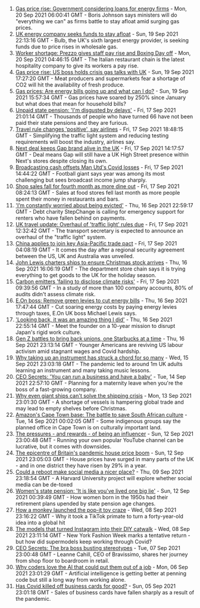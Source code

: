 1. [Gas price rise: Government considering loans for energy firms](https://www.bbc.co.uk/news/business-58620167?at_medium=RSS&at_campaign=KARANGA) - Mon, 20 Sep 2021 06:00:41 GMT - Boris Johnson says ministers will do "everything we can" as firms battle to stay afloat amid surging gas prices.
2. [UK energy company seeks funds to stay afloat](https://www.bbc.co.uk/news/business-58619418?at_medium=RSS&at_campaign=KARANGA) - Sun, 19 Sep 2021 22:13:16 GMT - Bulb, the UK's sixth largest energy provider, is seeking funds due to price rises in wholesale gas.
3. [Worker shortage: Prezzo gives staff pay rise and Boxing Day off](https://www.bbc.co.uk/news/business-58620265?at_medium=RSS&at_campaign=KARANGA) - Mon, 20 Sep 2021 04:46:15 GMT - The Italian restaurant chain is the latest hospitality company to give its workers a pay rise.
4. [Gas price rise: US boss holds crisis gas talks with UK](https://www.bbc.co.uk/news/business-58615784?at_medium=RSS&at_campaign=KARANGA) - Sun, 19 Sep 2021 17:27:20 GMT - Meat producers and supermarkets fear a shortage of CO2 will hit the availability of fresh produce.
5. [Gas prices: Are energy bills going up and what can I do?](https://www.bbc.co.uk/news/business-58090533?at_medium=RSS&at_campaign=KARANGA) - Sun, 19 Sep 2021 15:57:34 GMT - Gas prices have soared by 250% since January but what does that mean for household bills?
6. [Unpaid state pension: 'I'm disgusted by delays'](https://www.bbc.co.uk/news/business-58598046?at_medium=RSS&at_campaign=KARANGA) - Fri, 17 Sep 2021 21:01:14 GMT - Thousands of people who have turned 66 have not been paid their state pensions and they are furious.
7. [Travel rule changes 'positive', say airlines](https://www.bbc.co.uk/news/business-58600588?at_medium=RSS&at_campaign=KARANGA) - Fri, 17 Sep 2021 18:48:15 GMT - Simplifying the traffic light system and reducing testing requirements will boost the industry, airlines say.
8. [Next deal keeps Gap brand alive in the UK](https://www.bbc.co.uk/news/business-58596532?at_medium=RSS&at_campaign=KARANGA) - Fri, 17 Sep 2021 14:17:57 GMT - Deal means Gap will still have a UK High Street presence within Next's stores despite closing its own.
9. [Broadcasting cash offsets Man Utd's Covid losses](https://www.bbc.co.uk/news/business-58593589?at_medium=RSS&at_campaign=KARANGA) - Fri, 17 Sep 2021 14:44:22 GMT - Football giant says year was among its most challenging but sees broadcast income jump sharply.
10. [Shop sales fall for fourth month as more dine out](https://www.bbc.co.uk/news/business-58593582?at_medium=RSS&at_campaign=KARANGA) - Fri, 17 Sep 2021 08:24:13 GMT - Sales at food stores fell last month as more people spent their money in restaurants and bars.
11. ['I’m constantly worried about being evicted'](https://www.bbc.co.uk/news/business-58589759?at_medium=RSS&at_campaign=KARANGA) - Thu, 16 Sep 2021 22:59:17 GMT - Debt charity StepChange is calling for emergency support for renters who have fallen behind on payments.
12. [UK travel update: Overhaul of 'traffic light' rules due](https://www.bbc.co.uk/news/uk-58591550?at_medium=RSS&at_campaign=KARANGA) - Fri, 17 Sep 2021 12:32:42 GMT - The transport secretary is expected to announce an overhaul of the "traffic light" system.
13. [China applies to join key Asia-Pacific trade pact](https://www.bbc.co.uk/news/business-58579832?at_medium=RSS&at_campaign=KARANGA) - Fri, 17 Sep 2021 04:08:19 GMT - It comes the day after a regional security agreement between the US, UK and Australia was unveiled.
14. [John Lewis charters ships to ensure Christmas stock arrives](https://www.bbc.co.uk/news/business-58581812?at_medium=RSS&at_campaign=KARANGA) - Thu, 16 Sep 2021 16:06:19 GMT - The department store chain says it is trying everything to get goods to the UK for the holiday season.
15. [Carbon emitters 'failing to disclose climate risks'](https://www.bbc.co.uk/news/business-58589914?at_medium=RSS&at_campaign=KARANGA) - Fri, 17 Sep 2021 09:39:56 GMT - In a study of more than 100 company accounts, 80% of audits didn't assess climate risk.
16. [E.On boss: Remove green levies to cut energy bills](https://www.bbc.co.uk/news/business-58579829?at_medium=RSS&at_campaign=KARANGA) - Thu, 16 Sep 2021 17:47:44 GMT - Cut soaring energy costs by paying energy levies through taxes, E.On UK boss Michael Lewis says.
17. ['Looking back, it was an amazing thing I did'](https://www.bbc.co.uk/news/business-58575530?at_medium=RSS&at_campaign=KARANGA) - Thu, 16 Sep 2021 22:55:14 GMT - Meet the founder on a 10-year mission to disrupt Japan's rigid work culture.
18. [Gen Z battles to bring back unions, one Starbucks at a time](https://www.bbc.co.uk/news/business-58540250?at_medium=RSS&at_campaign=KARANGA) - Thu, 16 Sep 2021 23:13:14 GMT - Younger Americans are reviving US labour activism amid stagnant wages and Covid hardship.
19. [Why taking up an instrument has struck a chord for so many](https://www.bbc.co.uk/news/business-58556770?at_medium=RSS&at_campaign=KARANGA) - Wed, 15 Sep 2021 23:03:18 GMT - The pandemic led to around 1m UK adults learning an instrument and many taking music lessons.
20. [CEO Secrets: 'You can run a business and have a baby'](https://www.bbc.co.uk/news/business-58548789?at_medium=RSS&at_campaign=KARANGA) - Tue, 14 Sep 2021 22:57:10 GMT - Planning for a maternity leave when you're the boss of a fast-growing company.
21. [Why even giant ships can't solve the shipping crisis](https://www.bbc.co.uk/news/business-58479148?at_medium=RSS&at_campaign=KARANGA) - Mon, 13 Sep 2021 23:01:30 GMT - A shortage of vessels is hampering global trade and may lead to empty shelves before Christmas.
22. [Amazon's Cape Town base: The battle to save South African culture](https://www.bbc.co.uk/news/world-africa-58528348?at_medium=RSS&at_campaign=KARANGA) - Tue, 14 Sep 2021 00:02:05 GMT - Some indigenous groups say the planned office in Cape Town is on culturally important land.
23. [The pressures - and rewards - of being an influencer](https://www.bbc.co.uk/news/business-58487905?at_medium=RSS&at_campaign=KARANGA) - Sun, 12 Sep 2021 23:00:48 GMT - Running your own popular YouTube channel can be lucrative, but it comes with downsides.
24. [The epicentre of Britain's pandemic house price boom](https://www.bbc.co.uk/news/business-58502618?at_medium=RSS&at_campaign=KARANGA) - Sun, 12 Sep 2021 23:05:03 GMT - House prices have surged in many parts of the UK - and in one district they have risen by 29% in a year.
25. [Could a reboot make social media a nicer place?](https://www.bbc.co.uk/news/business-58501172?at_medium=RSS&at_campaign=KARANGA) - Thu, 09 Sep 2021 23:18:54 GMT - A Harvard University project will explore whether social media can be de-toxed
26. [Women's state pension: 'It is like you've lived one big lie'](https://www.bbc.co.uk/news/uk-england-essex-58502789?at_medium=RSS&at_campaign=KARANGA) - Sun, 12 Sep 2021 00:39:49 GMT - How women born in the 1950s had their retirement plans upended by state pension age changes.
27. [How a monkey launched the pop-it toy craze](https://www.bbc.co.uk/news/business-58408570?at_medium=RSS&at_campaign=KARANGA) - Wed, 08 Sep 2021 23:16:22 GMT - Why it took a TikTok primate to turn a forty-year-old idea into a global hit
28. [The models that turned Instagram into their DIY catwalk](https://www.bbc.co.uk/news/business-58474185?at_medium=RSS&at_campaign=KARANGA) - Wed, 08 Sep 2021 23:11:14 GMT - New York Fashion Week marks a tentative return - but how did supermodels keep working through Covid?
29. [CEO Secrets: The bra boss busting stereotypes](https://www.bbc.co.uk/news/business-58423705?at_medium=RSS&at_campaign=KARANGA) - Tue, 07 Sep 2021 23:00:48 GMT - Leanne Cahill, CEO of Bravissimo, shares her journey from shop floor to boardroom in retail.
30. [Why coders love the AI that could put them out of a job](https://www.bbc.co.uk/news/business-57914432?at_medium=RSS&at_campaign=KARANGA) - Mon, 06 Sep 2021 23:01:29 GMT - Artificial intelligence is getting better at penning code but still a long way from working alone.
31. [Has Covid killed off business cards for good?](https://www.bbc.co.uk/news/business-58419842?at_medium=RSS&at_campaign=KARANGA) - Sun, 05 Sep 2021 23:01:18 GMT - Sales of business cards have fallen sharply as a result of the pandemic.
